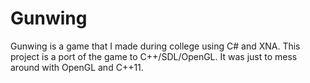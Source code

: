 Gunwing
=======

Gunwing is a game that I made during college using C# and XNA. This project is
a port of the game to C++/SDL/OpenGL. It was just to mess around with OpenGL
and C++11.
